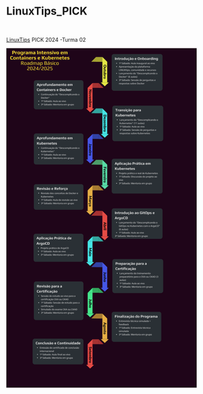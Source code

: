 # LinuxTips_PICK

<br>

[LinuxTips](https://linuxtips.io/)  PICK 2024 -Turma 02

![Cronograma do PICK 2024-2025](./Imagens/cronograma-pick-2024-2025-2.png)
